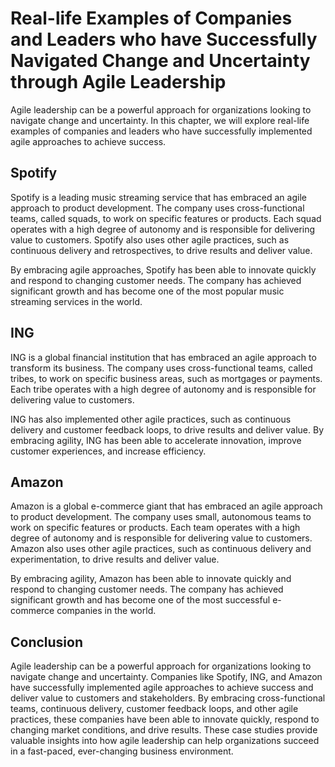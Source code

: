 Real-life Examples of Companies and Leaders who have Successfully Navigated Change and Uncertainty through Agile Leadership
===================================================================================================================================================================================

Agile leadership can be a powerful approach for organizations looking to navigate change and uncertainty. In this chapter, we will explore real-life examples of companies and leaders who have successfully implemented agile approaches to achieve success.

Spotify
-------

Spotify is a leading music streaming service that has embraced an agile approach to product development. The company uses cross-functional teams, called squads, to work on specific features or products. Each squad operates with a high degree of autonomy and is responsible for delivering value to customers. Spotify also uses other agile practices, such as continuous delivery and retrospectives, to drive results and deliver value.

By embracing agile approaches, Spotify has been able to innovate quickly and respond to changing customer needs. The company has achieved significant growth and has become one of the most popular music streaming services in the world.

ING
---

ING is a global financial institution that has embraced an agile approach to transform its business. The company uses cross-functional teams, called tribes, to work on specific business areas, such as mortgages or payments. Each tribe operates with a high degree of autonomy and is responsible for delivering value to customers.

ING has also implemented other agile practices, such as continuous delivery and customer feedback loops, to drive results and deliver value. By embracing agility, ING has been able to accelerate innovation, improve customer experiences, and increase efficiency.

Amazon
------

Amazon is a global e-commerce giant that has embraced an agile approach to product development. The company uses small, autonomous teams to work on specific features or products. Each team operates with a high degree of autonomy and is responsible for delivering value to customers. Amazon also uses other agile practices, such as continuous delivery and experimentation, to drive results and deliver value.

By embracing agility, Amazon has been able to innovate quickly and respond to changing customer needs. The company has achieved significant growth and has become one of the most successful e-commerce companies in the world.

Conclusion
----------

Agile leadership can be a powerful approach for organizations looking to navigate change and uncertainty. Companies like Spotify, ING, and Amazon have successfully implemented agile approaches to achieve success and deliver value to customers and stakeholders. By embracing cross-functional teams, continuous delivery, customer feedback loops, and other agile practices, these companies have been able to innovate quickly, respond to changing market conditions, and drive results. These case studies provide valuable insights into how agile leadership can help organizations succeed in a fast-paced, ever-changing business environment.
